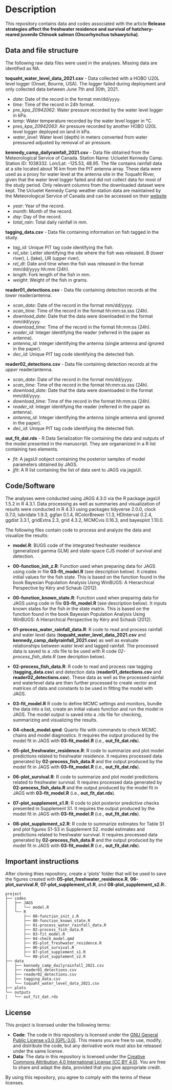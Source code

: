 # Description

This repository contains data and codes associated with the article **Release strategies affect the freshwater residence and survival of hatchery-reared juvenile Chinook salmon (Oncorhynchus tshawytcha)**.

## Data and file structure

The following raw data files were used in the analyses. Missing data are identified as NA.

**toquaht\_water\_level\_data\_2021.csv** - Data collected with a HOBO U20L level logger (Onset, Bourne, USA). The logger failed during deployment and only collected data between June 7th and 30th, 2021.

- *date*: Date of the record in the format mm/dd/yyyy.
- *time*: Time of the record in 24h format.
- *pre\_kpa\_20942062*: Water pressure recorded by the water level logger in kPa.
- *temp*: Water temperature recorded by the water level logger in °C.
- *pres\_kpa\_20942063*: Air pressure recorded by another HOBO U20L level logger deployed on land in kPa.
- *water_level*: Water level (depth) in meters converted from water pressured adjusted by removal of air pressure.

**kennedy\_camp\_dailyrainfall\_2021.csv** - Data file obtained from the Meteorological Service of Canada. Station Name: Ucluelet Kennedy Camp. Station ID: 1038332. Lon/Lat: -125.53, 48.95. The file contains rainfall data at a site located about 16 km from the PIT antenna array. These data were used as a proxy for water level at the antenna site in the Toquaht River, given that the water level logger failed and did not collect data for most of the study period. Only relevant columns from the downloaded dataset were kept. The Ucluelet Kennedy Camp weather station data are maintained by the Meteorological Service of Canada and can be accessed on their [website](https://climate.weather.gc.ca/historical_data/search_historic_data_stations_e.html?searchType=stnName&timeframe=1&txtStationName=kennedy+camp&searchMethod=contains&optLimit=yearRange&StartYear=1840&EndYear=2024&Year=2024&Month=6&Day=18&selRowPerPage=25)

- *year*: Year of the record.
- *month*: Month of the record.
- *day*: Day of the record.
- *total\_rain*: Total daily rainfall in mm.

**tagging\_data.csv** - Data file containing information on fish tagged in the study.

- *tag\_id*: Unique PIT tag code identifying the fish.
- *rel\_site*: Letter identifying the site where the fish was released. B (lower river), L (lake), UR (upper river).
- *rel\_dt*: Date and time when the fish was released in the format mm/dd/yyyy hh:mm (24h).
- *length*: Fork length of the fish in mm.
- *weight*: Weight of the fish in grams.

**reader01\_detections.csv** - Data file containing detection records at the *lower* reader/antenna.

- *scan\_date*: Date of the record in the format mm/dd/yyyy.
- *scan\_time*: Time of the record in the format hh:mm:ss.sss (24h).
- *download\_date*: Date that the data were downloaded in the format mm/dd/yyyy.
- *download\_time*: Time of the record in the format hh:mm:ss (24h).
- *reader\_id*: Integer identifying the reader (referred in the paper as antenna).
- *antenna\_id*: Integer identifying the antenna (single antenna and ignored in the paper).
- *dec_id*: Unique PIT tag code identifying the detected fish.

**reader02\_detections.csv** - Data file containing detection records at the *upper* reader/antenna.

- *scan\_date*: Date of the record in the format mm/dd/yyyy.
- *scan\_time*: Time of the record in the format hh:mm:ss.sss (24h).
- *download\_date*: Date that the data were downloaded in the format mm/dd/yyyy.
- *download\_time*: Time of the record in the format hh:mm:ss (24h).
- *reader\_id*: Integer identifying the reader (referred in the paper as antenna).
- *antenna\_id*: Integer identifying the antenna (single antenna and ignored in the paper).
- *dec_id*: Unique PIT tag code identifying the detected fish.

**out_fit_dat.rds** - R Data Serialization file containing the data and outputs of the model presented in the manuscript. They are organanized in a R list containing two elements.

- *fit*: A jagsUI oobject containing the posterior samples of model parameters obtained by JAGS.
- *jfit*: A R list containing the list of data sent to JAGS via jagsUI.

## Code/Software

The analyses were conducted using JAGS 4.3.0 via the R package jagsUI 1.5.2 in R 4.3.1. Data processing as well as summaries and visualization of results were conducted in R 4.3.1 using packages tidyverse 2.0.0, clock 0.7.0, lubridate 1.9.3, ggfan 0.1.4, RColorBrewer 1.1.3, HDInterval 0.2.4, ggdist 3.3.1, gridExtra 2.3, grid 4.3.2, MCMCvis 0.16.3, and bayesplot 1.10.0.

The following files contain code to process and analyze the data and visualize the results:

- **model.R**: BUGS code of the integrated freshwater residence (generalized gamma GLM) and state-space CJS model of survival and detection.
 
- **00-function\_init\_z.R**: Function used when preparing data for JAGS using code in file **03-fit\_model.R** (see description below). It creates initial values for the fish state. This is based on the function found in the book Bayesian Population Analysis Using WinBUGS: A Hierarchical Perspective by Kéry and Schaub (2012).

- **00-function\_known\_state.R**: Function used when preparing data for JAGS using code in file **03-fit\_model.R** (see description below). It inputs known states for the fish in the state matrix. This is based on the function found in the book Bayesian Population Analysis Using WinBUGS: A Hierarchical Perspective by Kéry and Schaub (2012).

- **01-process\_water\_rainfall\_data.R**: R code to read and process rainfall and water level data (**toquaht\_water\_level\_data\_2021.csv** and **kennedy\_camp\_dailyrainfall\_2021.csv**) as well as evaluate relationships between water level and lagged rainfall. The processed data is saved to a .rds file to be used with R code *02-process_fish_data.R* (see decription below). 

- **02-process\_fish\_data.R**: R code to read and process raw tagging (**tagging\_data.csv**) and detection data (**reader01\_detections.csv** and **reader02\_detections.csv**). These data as well as the processed rainfal and waterlevel data are then further processed to create vector and matrices of data and constants to be used in fitting the model with JAGS. 

- **03-fit\_model.R** R code to define MCMC settings and monitors, bundle the data into a list, create an initial values function and run the model in JAGS. The model output is saved into a .rds file for checking, summarizing and visualizing the results.

- **04-check\_model.qmd**: Quarto file with commands to check MCMC chains and model diagnostics. It requires the output produced by the model fit in JAGS with **03-fit\_model.R** (i.e., **out_fit_dat.rds**).

- **05-plot\_freshwater\_residence.R**: R code to summarize and plot model predictions related to freshwater residence. It requires processed data generated by **02-process\_fish\_data.R** and the output produced by the model fit in JAGS with **03-fit\_model.R** (i.e., **out_fit_dat.rds**).

- **06-plot\_survival.R**: R code to summarize and plot model predictions related to freshwater survival. It requires processed data generated by **02-process\_fish\_data.R** and the output produced by the model fit in JAGS with **03-fit\_model.R** (i.e., **out_fit_dat.rds**).

- **07-plot\_supplement\_s1.R**: R code to plot posterior predictive checks presented in Supplement S1. It requires the output produced by the model fit in JAGS with **03-fit\_model.R** (i.e., **out_fit_dat.rds**).

- **08-plot\_supplement\_s2.R**: R code to summarize estimates for Table S1 and plot figures S1-S3 in Supplement S2. model estimates and predictions related to freshwater survival. It requires processed data generated by **02-process\_fish\_data.R** and the output produced by the model fit in JAGS with **03-fit\_model.R** (i.e., **out_fit_dat.rds**).

## Important instructions

After cloning thies repository, create a 'plots' folder that will be used to save the figures created with **05-plot\_freshwater\_residence.R**, **06-plot\_survival.R**, **07-plot\_supplement\_s1.R**, and **08-plot\_supplement\_s2.R**:.

```
project
├── codes
│   ├── JAGS
│   │   └── model.R
│   └── R
│       ├── 00-function_init_z.R
│       ├── 00-function_known_state.R
│       ├── 01-process_water_rainfall_data.R
│       ├── 02-process_fish_data.R
│       ├── 03-fit_model.R
│       ├── 04-check_model.qmd
│       ├── 05-plot_freshwater_residence.R
│       ├── 06-plot_survival.R
│       ├── 07-plot_supplement_s1.R
│       └── 08-plot_supplement_s2.R
├── data
│   ├── kennedy_camp_dailyrainfall_2021.csv
│   ├── reader01_detections.csv
│   ├── reader02_detections.csv
│   ├── tagging_data.csv
│   └── toquaht_water_level_data_2021.csv
├── plots
└── outputs
│   └── out_fit_dat.rds
```

## License

This project is licensed under the following terms:

- **Code**: The code in this repository is licensed under the [GNU General Public License v3.0 (GPL-3.0)](https://www.gnu.org/licenses/gpl-3.0.html). This means you are free to use, modify, and distribute the code, but any derivative work must also be released under the same license.
- **Data**: The data in this repository is licensed under the [Creative Commons Attribution 4.0 International License (CC BY 4.0)](https://creativecommons.org/licenses/by/4.0/). You are free to share and adapt the data, provided that you give appropriate credit.

By using this repository, you agree to comply with the terms of these licenses. 
